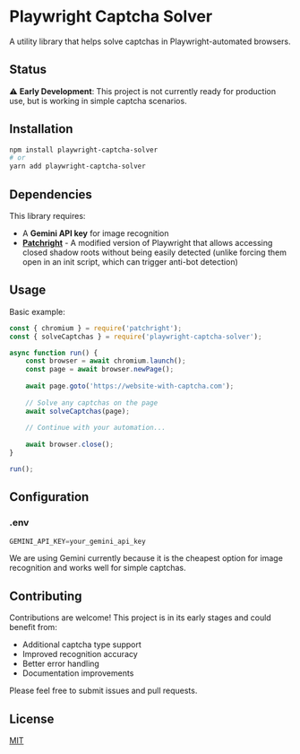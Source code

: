 
# Playwright Captcha Solver

A utility library that helps solve captchas in Playwright-automated browsers.

## Status

⚠️ **Early Development**: This project is not currently ready for production use, but is working in simple captcha scenarios.

## Installation

```bash
npm install playwright-captcha-solver
# or
yarn add playwright-captcha-solver
```

## Dependencies

This library requires:
- A **Gemini API key** for image recognition
- [**Patchright**](https://github.com/link-to-patchright) - A modified version of Playwright that allows accessing closed shadow roots without being easily detected (unlike forcing them open in an init script, which can trigger anti-bot detection)

## Usage

Basic example:

```javascript
const { chromium } = require('patchright');
const { solveCaptchas } = require('playwright-captcha-solver');

async function run() {
    const browser = await chromium.launch();
    const page = await browser.newPage();
    
    await page.goto('https://website-with-captcha.com');
    
    // Solve any captchas on the page
    await solveCaptchas(page);
    
    // Continue with your automation...
    
    await browser.close();
}

run();
```

## Configuration

### .env
```javascript
GEMINI_API_KEY=your_gemini_api_key
```

We are using Gemini currently because it is the cheapest option for image recognition and works well for simple captchas. 


## Contributing

Contributions are welcome! This project is in its early stages and could benefit from:

- Additional captcha type support
- Improved recognition accuracy
- Better error handling
- Documentation improvements

Please feel free to submit issues and pull requests.

## License

[MIT](LICENSE)